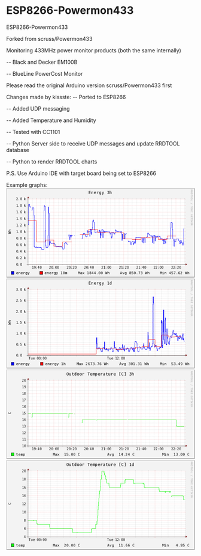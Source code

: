 ESP8266-Powermon433
===========

 ESP8266-Powermon433
 
 Forked from scruss/Powermon433

 Monitoring 433MHz power monitor products (both the same internally)
 
 -- Black and Decker EM100B 
 
 -- BlueLine PowerCost Monitor
 

 Please read the original Arduino version scruss/Powermon433 first

 Changes made by kissste:
 -- Ported to ESP8266
 
 -- Added UDP messaging
 
 -- Added Temperature and Humidity
 
 -- Tested with CC1101
 
 -- Python Server side to receive UDP messages and update RRDTOOL database
 
 -- Python to render RRDTOOL charts
 
 P.S. Use Arduino IDE with target board being set to ESP8266
 
 Example graphs:
 ![Alt text](server-side/energy.1h.png?raw=true "Energy 1h")
 ![Alt text](server-side/energy.1d.png?raw=true "Energy 1d")
 ![Alt text](server-side/energy.temp.1h.png?raw=true "Temperature 1h")
 ![Alt text](server-side/energy.temp.1d.png?raw=true "Temperature 1d") 
 
